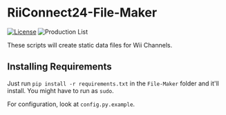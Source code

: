 # RiiConnect24-File-Maker
[![License](https://img.shields.io/github/license/riiconnect24/file-maker.svg?style=flat-square)](http://www.gnu.org/licenses/agpl-3.0)
![Production List](https://img.shields.io/discord/206934458954153984.svg?style=flat-square)

These scripts will create static data files for Wii Channels.

## Installing Requirements

Just run `pip install -r requirements.txt` in the `File-Maker` folder and it'll install. You might have to run as `sudo`.

For configuration, look at `config.py.example`.
